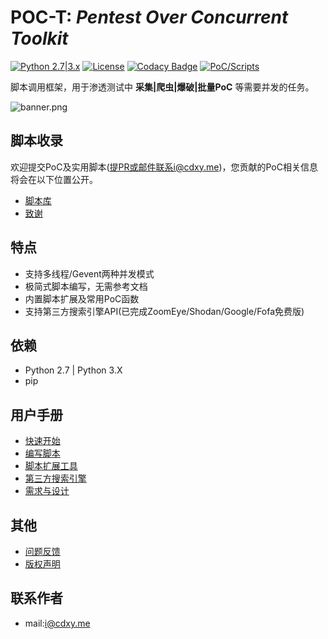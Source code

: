# POC-T: *Pentest Over Concurrent Toolkit* 
[![Python 2.7|3.x](https://img.shields.io/badge/python-2.7|3.X-yellow.svg)](https://www.python.org/) [![License](https://img.shields.io/badge/license-GPLv2-red.svg)](https://raw.githubusercontent.com/Xyntax/POC-T/master/doc/LICENSE.txt) [![Codacy Badge](https://api.codacy.com/project/badge/Grade/1413552d34bc4a4aa84539db1780eb56)](https://www.codacy.com/app/xyntax/POC-T?utm_source=github.com&amp;utm_medium=referral&amp;utm_content=Xyntax/POC-T&amp;utm_campaign=Badge_Grade) [![PoC/Scripts](https://img.shields.io/badge/PoC/Scripts-52-blue.svg)](https://github.com/Xyntax/POC-T/wiki/%E5%86%85%E7%BD%AE%E8%84%9A%E6%9C%AC%E5%BA%93) 

脚本调用框架，用于渗透测试中 **采集|爬虫|爆破|批量PoC** 等需要并发的任务。  

![banner.png](https://github.com/Xyntax/POC-T/blob/2.0/doc/banner.png) 

脚本收录 
------------------------------------------------------------------
欢迎提交PoC及实用脚本(提PR或邮件联系i@cdxy.me)，您贡献的PoC相关信息将会在以下位置公开。
* [脚本库](https://github.com/Xyntax/POC-T/wiki/%E5%86%85%E7%BD%AE%E8%84%9A%E6%9C%AC%E5%BA%93)
* [致谢](https://github.com/Xyntax/POC-T/wiki/%E8%87%B4%E8%B0%A2)


特点
---
* 支持多线程/Gevent两种并发模式  
* 极简式脚本编写，无需参考文档  
* 内置脚本扩展及常用PoC函数  
* 支持第三方搜索引擎API(已完成ZoomEye/Shodan/Google/Fofa免费版)  


依赖
---
* Python 2.7 | Python 3.X
* pip

用户手册
----

* [快速开始](https://github.com/Xyntax/POC-T/wiki/02-%E5%BF%AB%E9%80%9F%E5%BC%80%E5%A7%8B)
* [编写脚本](https://github.com/Xyntax/POC-T/wiki/03-%E7%BC%96%E5%86%99%E8%84%9A%E6%9C%AC)
* [脚本扩展工具](https://github.com/Xyntax/POC-T/wiki/04-%E8%84%9A%E6%9C%AC%E6%89%A9%E5%B1%95%E5%B7%A5%E5%85%B7)
* [第三方搜索引擎](https://github.com/Xyntax/POC-T/wiki/05-%E7%AC%AC%E4%B8%89%E6%96%B9%E6%90%9C%E7%B4%A2%E5%BC%95%E6%93%8E)
* [需求与设计](https://github.com/Xyntax/POC-T/wiki/01-%E9%9C%80%E6%B1%82%E4%B8%8E%E8%AE%BE%E8%AE%A1)

其他
---
* [问题反馈](https://github.com/Xyntax/POC-T/issues/new)
* [版权声明](https://github.com/Xyntax/POC-T/wiki/%E7%89%88%E6%9D%83%E5%A3%B0%E6%98%8E)

联系作者
----
* mail:i@cdxy.me  

  
